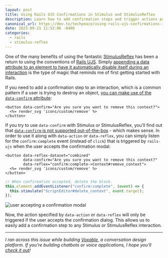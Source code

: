 ```yaml
---
layout: post
title: Using Rails UJS Confirmations in Stimulus and StimulusReflex
description: Learn how to add confirmation steps and trigger actions post-confirmation in your Rails & StimulusReflex applications.
canonical_url: https://dev.to/techpeace/using-rails-ujs-confirmations-in-stimulus-and-stimulusreflex-4f6e
date: 2023-09-21 11:52:06 -0400
categories:
  - rails
  - stimulus-reflex
---
```


One of the many benefits of using the fantastic [StimulusReflex](https://stimulusreflex.com) has been a return to using the conventions of [Rails UJS](https://edgeguides.rubyonrails.org/working_with_javascript_in_rails.html#stoppable-events). Simply [appending a data attribute to an element to have it automatically disable itself during an interaction](https://edgeguides.rubyonrails.org/working_with_javascript_in_rails.html#automatic-disabling) is the type of magic that reminds me of first getting started with Rails.

If you need to add a confirmation step to an interaction, which is a common pattern if a user is trying to destroy an object, [you can make use of the `data-confirm` attribute](https://edgeguides.rubyonrails.org/working_with_javascript_in_rails.html#confirmations):

```erb
<button data-confirm="Are you sure you want to remove this context?">
  <%= render_svg 'icons/custom/remove' %>
</button>
```

If you try to use `data-confirm` with Stimulus or StimulusReflex, you'll find out that [`data-confirm` is not supported out-of-the-box](https://discuss.hotwire.dev/t/wait-for-alert-confirmation-to-run-stimulus-code/383/9) - which makes sense. In order to use it along with `data-action` or `data-reflex`, you can simply listen for the `confirm:complete` event (instead of `click`) that is triggered by `rails-ujs` when the user accepts the confirmation modal:

```erb
<button data-reflex-dataset="combined"
        data-confirm="Are you sure you want to remove this context?"
        data-reflex="confirm:complete->Context#remove_context">
  <%= render_svg 'icons/custom/remove' %>
</button>
```

```javascript
// When confirmation accepted, delete the block.
this.element.addEventListener("confirm:complete", (event) => {
  this.stimulate("ScriptEditor#delete_context", event.target);
});
```

![user accepting a confirmation modal](https://dev-to-uploads.s3.amazonaws.com/i/adw35mkq7ny2ikb7ttxg.gif)

Now, the action specified by `data-action` or `data-reflex` will only be triggered if the user accepts the confirmation dialog. This allows us to easily add a confirmation step to any Stimulus or StimulusReflex interaction.

---

_I ran across this issue while building [Voxable](https://voxable.io), a conversation design platform. If you're building chatbots or voice applications, I hope you'll [check it out](https://voxable.io)!_

